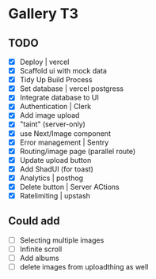# Gallery T3

## TODO

- [x] Deploy | vercel
- [x] Scaffold ui with mock data
- [x] Tidy Up Build Process
- [x] Set database | vercel postgress
- [x] Integrate database to UI
- [x] Authentication | Clerk
- [x] Add image upload
- [x] "taint" (server-only)
- [x] use Next/Image component
- [x] Error management | Sentry
- [x] Routing/image page (parallel route)
- [x] Update upload button
- [x] Add ShadUI (for toast)
- [x] Analytics | posthog
- [x] Delete button | Server ACtions
- [x] Ratelimiting | upstash

## Could add

- [ ] Selecting multiple images
- [ ] Infinite scroll
- [ ] Add albums
- [ ] delete images from uploadthing as well
